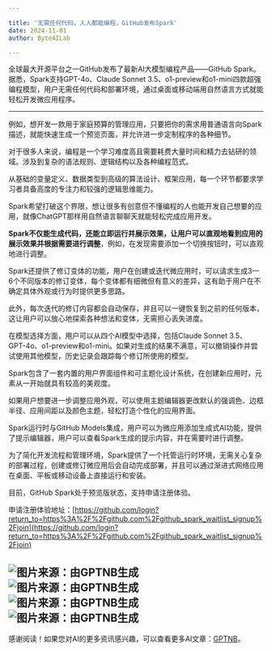 ```yaml
---

title: '无需任何代码，人人都能编程，GitHub发布Spark'
date: 2024-11-01
author: ByteAILab

---
```


全球最大开源平台之一GitHub发布了最新AI大模型编程产品——GitHub Spark。据悉，Spark支持GPT-4o、Claude Sonnet 3.5、o1-preview和o1-mini四款超强编程模型，用户无需任何代码和部署环境，通过桌面或移动端用自然语言方式就能轻松开发微应用程序。

---


例如，想开发一款用于家庭预算的管理应用，只要把你的需求用普通语言向Spark描述，就能快速生成一个预览页面，并允许进一步定制程序的各种细节。

对于很多人来说，编程是一个学习难度高且需要耗费大量时间和精力去钻研的领域。涉及到复杂的语法规则、逻辑结构以及各种编程范式。

从基础的变量定义、数据类型到高级的算法设计、框架应用，每一个环节都要求学习者具备高度的专注力和较强的逻辑思维能力。

Spark希望打破这个界限，想让很多有创意但不懂编程的人也能开发自己想要的应用，就像ChatGPT那样用自然语言聊聊天就能轻松完成应用开发。

**Spark不仅能生成代码，还能立即运行并展示效果，让用户可以直观地看到应用的展示效果并根据需要进行调整**，例如，在发现需要添加一个切换按钮时，可以直观地进行调整。

Spark还提供了修订变体的功能，用户在创建或迭代微应用时，可以请求生成3—6个不同版本的修订变体，每个变体都有细微但有意义的差异，这有助于用户在不确定具体外观或行为时提供更多思路。

此外，每次迭代的修订内容都会自动保存，并且可以一键恢复到之前的任何版本，这让用户可以放心地探索各种想法和变体，无需担心丢失进度。

在模型选择方面，用户可以从四个AI模型中选择，包括Claude Sonnet 3.5、GPT-4o、o1-preview和o1-mini。如果对生成的结果不满意，可以撤销操作并尝试使用其他模型，历史记录会跟踪每个修订所使用的模型。

Spark包含了一套内置的用户界面组件和可主题化设计系统，在创建新应用时，元素从一开始就具有较高的美观度。

如果用户想要进一步调整应用外观，可以使用主题编辑器更改默认的强调色、边框半径、应用间距以及颜色主题，轻松打造个性化的应用界面。

Spark运行时与GitHub Models集成，用户可以为微应用添加生成式AI功能，提供了提示编辑器，用户可以查看Spark生成的提示内容，并在需要时进行调整。

为了简化开发流程和管理环境，Spark提供了一个托管运行时环境，无需关心复杂的部署过程，创建或修订微应用后会自动完成部署，并且可以通过渐进式网络应用在桌面、平板或移动设备上直接运行和安装。

目前，GitHub Spark处于预览版状态，支持申请注册体验。

申请注册体验地址：[https://github.com/login?return_to=https%3A%2F%2Fgithub.com%2Fgithub_spark_waitlist_signup%2Fjoin](https://github.com/login?return_to=https%3A%2F%2Fgithub.com%2Fgithub_spark_waitlist_signup%2Fjoin)

![图片来源：由GPTNB生成](http://www.jesonc.com/upload/8FD7B96F5E34993C64020C0DB54F4C00/1730343010042/Fr5FPZWeHclJw9PlytnXm9d3-2l7.png)
![图片来源：由GPTNB生成](http://www.jesonc.com/FhwmOhsUhRPi1dVO0RSVZwv7zXYJ)
![图片来源：由GPTNB生成](http://www.jesonc.com/FpLQpMZyq-wXNg3BKM_HARbGe7Ny)
![图片来源：由GPTNB生成](http://www.jesonc.com/FuO6deUXtJh9l53-cVN8nIQMRw-o)
---
感谢阅读！如果您对AI的更多资讯感兴趣，可以查看更多AI文章：[GPTNB](https://gptnb.com)。